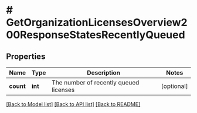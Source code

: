 # # GetOrganizationLicensesOverview200ResponseStatesRecentlyQueued

## Properties

Name | Type | Description | Notes
------------ | ------------- | ------------- | -------------
**count** | **int** | The number of recently queued licenses | [optional]

[[Back to Model list]](../../README.md#models) [[Back to API list]](../../README.md#endpoints) [[Back to README]](../../README.md)
